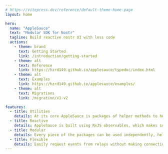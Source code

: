 ```yaml
---
# https://vitepress.dev/reference/default-theme-home-page
layout: home

hero:
  name: "AppleSauce"
  text: "Modular SDK for Nostr"
  tagline: Build reactive nostr UI with less code
  actions:
    - theme: brand
      text: Getting Started
      link: /introduction/getting-started
    - theme: alt
      text: Reference
      link: https://hzrd149.github.io/applesauce/typedoc/index.html
    - theme: alt
      text: Examples
      link: https://hzrd149.github.io/applesauce/examples/
    - theme: alt
      text: Migrations
      link: /migration/v1-v2

features:
  - title: Utilities
    details: At its core AppleSauce is packages of helper methods to help parse and understand nostr events.
  - title: Reactive
    details: AppleSauce is built using RxJS observables, which makes subscribing to events and filters simple.
  - title: Modular
    details: Every piece of the packages can be used independently, helpers, event store, and signers.
  - title: Flexible
    details: Easily request events from relays without making connection state. or use any other nostr library to talk to relays.
---
```

